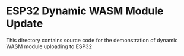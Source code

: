 # ESP32 Dynamic WASM Module Update

This directory contains source code for the demonstration of dynamic WASM module uploading to ESP32
